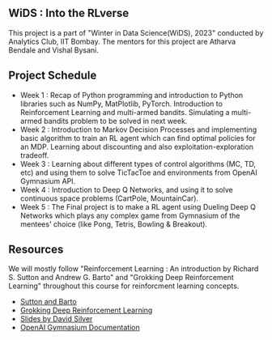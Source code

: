 ## WiDS : Into the RLverse
This project is a part of "Winter in Data Science(WiDS), 2023" conducted by Analytics Club, IIT Bombay. The mentors for this project are Atharva Bendale and Vishal Bysani.

## Project Schedule
- Week 1 : Recap of Python programming and introduction to Python libraries such as NumPy, MatPlotlib, PyTorch. Introduction to Reinforcement Learning and multi-armed bandits. Simulating a multi-armed bandits problem to be solved in next week.
- Week 2 : Introduction to Markov Decision Processes and implementing basic algorithm to train an RL agent which can find optimal policies for an MDP. Learning about discounting and also exploitation-exploration tradeoff.
- Week 3 : Learning about different types of control algorithms (MC, TD, etc) and using them to solve TicTacToe and environments from OpenAI Gymnasium API.
- Week 4 : Introduction to Deep Q Networks, and using it to solve continuous space problems (CartPole, MountainCar).
- Week 5 : The Final project is to make a RL agent using Dueling Deep Q Networks which plays any complex game from Gymnasium of the mentees' choice (like Pong, Tetris, Bowling & Breakout).

## Resources
We will mostly follow "Reinforcement Learning : An introduction by Richard S. Sutton and Andrew G. Barto" and "Grokking Deep Reinforcement Learning" throughout this course for reinforcment learning concepts.
- [Sutton and Barto](SuttonBarto.pdf)
- [Grokking Deep Reinforcement Learning](GrokkingRL.pdf)
- [Slides by David Silver](https://www.davidsilver.uk/teaching/)
- [OpenAI Gymnasium Documentation](https://gymnasium.farama.org/)

